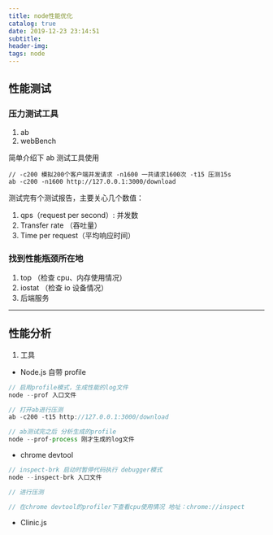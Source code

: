 ```yaml
---
title: node性能优化
catalog: true
date: 2019-12-23 23:14:51
subtitle:
header-img:
tags: node
---
```


## 性能测试

### 压力测试工具

1. ab
2. webBench

简单介绍下 ab 测试工具使用

```shell
// -c200 模拟200个客户端并发请求 -n1600 一共请求1600次 -t15 压测15s
ab -c200 -n1600 http://127.0.0.1:3000/download
```

测试完有个测试报告，主要关心几个数值：

1.  qps（request per second）: 并发数
2.  Transfer rate （吞吐量）
3.  Time per request（平均响应时间）

### 找到性能瓶颈所在地

1. top （检查 cpu、内存使用情况）
2. iostat （检查 io 设备情况）
3. 后端服务

---

## 性能分析

1. 工具

- Node.js 自带 profile

```js
// 启用profile模式，生成性能的log文件
node --prof 入口文件

// 打开ab进行压测
ab -c200 -t15 http://127.0.0.1:3000/download

// ab测试完之后 分析生成的profile
node --prof-process 刚才生成的log文件
```

- chrome devtool

```js
// inspect-brk 启动时暂停代码执行 debugger模式
node --inspect-brk 入口文件

// 进行压测

// 在chrome devtool的profiler下查看cpu使用情况 地址：chrome://inspect

```

- Clinic.js
